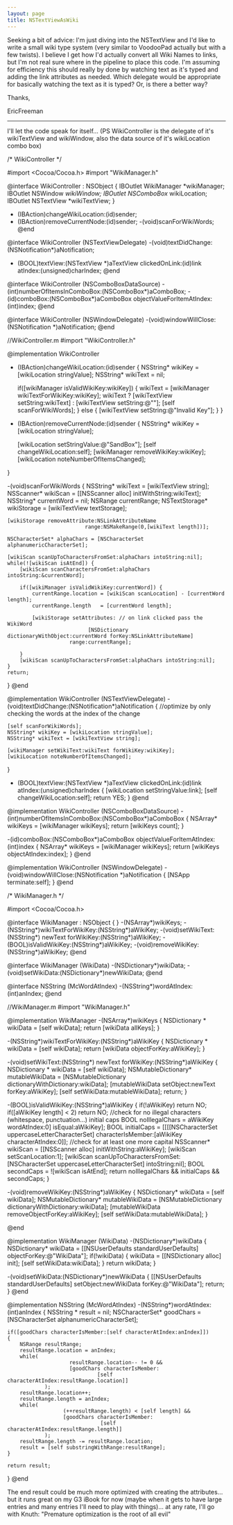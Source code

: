 ```yaml
---
layout: page
title: NSTextViewAsWiki
---
```


Seeking a bit of advice: I'm just diving into the NSTextView and I'd like to write a small wiki type system (very similar to VoodooPad actually but with a few twists).  I believe I get how I'd actually convert all Wiki Names to links, but I'm not real sure where in the pipeline to place this code.  I'm assuming for efficiency this should really by done by watching text as it's typed and adding the link attributes as needed.  Which delegate would be appropriate for basically watching the text as it is typed?  Or, is there a better way?

Thanks,

EricFreeman

----

I'll let the code speak for itself... (PS WikiController is the delegate of it's wikiTextView and wikiWindow, also the data source of it's wikiLocation combo box)

    
/* WikiController */

#import <Cocoa/Cocoa.h>
#import "WikiManager.h"

@interface WikiController : NSObject
{
    IBOutlet WikiManager *wikiManager;
    IBOutlet NSWindow *wikiWindow;
	IBOutlet NSComboBox* wikiLocation;
	IBOutlet NSTextView *wikiTextView;
}
- (IBAction)changeWikiLocation:(id)sender;
- (IBAction)removeCurrentNode:(id)sender;
-(void)scanForWikiWords;
@end

@interface WikiController (NSTextViewDelegate)
-(void)textDidChange:(NSNotification*)aNotification;
- (BOOL)textView:(NSTextView *)aTextView 
    clickedOnLink:(id)link 
    atIndex:(unsigned)charIndex;
@end

@interface WikiController (NSComboBoxDataSource)
-(int)numberOfItemsInComboBox:(NSComboBox*)aComboBox;
-(id)comboBox:(NSComboBox*)aComboBox 
    objectValueForItemAtIndex:(int)index;
@end

@interface WikiController (NSWindowDelegate)
-(void)windowWillClose:(NSNotification *)aNotification;
@end

//WikiController.m
#import "WikiController.h"

@implementation WikiController

- (IBAction)changeWikiLocation:(id)sender
{
	NSString* wikiKey  = [wikiLocation stringValue]; 
	NSString* wikiText = nil;
	
	if([wikiManager isValidWikiKey:wikiKey]) {
		wikiText = [wikiManager wikiTextForWikiKey:wikiKey];
		wikiText ? 
                    [wikiTextView setString:wikiText] 
                    : [wikiTextView setString:@""];
		[self scanForWikiWords];
	} else {
		[wikiTextView setString:@"Invalid Key"];
	}
}

- (IBAction)removeCurrentNode:(id)sender
{
	NSString* wikiKey  = [wikiLocation stringValue];
	
	[wikiLocation setStringValue:@"SandBox"];
	[self changeWikiLocation:self];
	[wikiManager removeWikiKey:wikiKey];
	[wikiLocation noteNumberOfItemsChanged];
	
}

-(void)scanForWikiWords
{
	NSString*  wikiText = [wikiTextView string];
	NSScanner* wikiScan = [[NSScanner alloc] initWithString:wikiText];
	NSString*  currentWord = nil;
	NSRange    currentRange;
	NSTextStorage* wikiStorage = [wikiTextView textStorage];
	
	[wikiStorage removeAttribute:NSLinkAttributeName 
                             range:NSMakeRange(0,[wikiText length])];
	
	NSCharacterSet* alphaChars = [NSCharacterSet alphanumericCharacterSet];
	
	[wikiScan scanUpToCharactersFromSet:alphaChars intoString:nil];
	while(![wikiScan isAtEnd]) {
		[wikiScan scanCharactersFromSet:alphaChars intoString:&currentWord];
		
		if([wikiManager isValidWikiKey:currentWord]) {
			currentRange.location = [wikiScan scanLocation] - [currentWord length];
			currentRange.length   = [currentWord length];

			[wikiStorage setAttributes: // on link clicked pass the WikiWord
                              [NSDictionary dictionaryWithObject:currentWord forKey:NSLinkAttributeName] 
                        range:currentRange];
			
		}
		[wikiScan scanUpToCharactersFromSet:alphaChars intoString:nil];
	}
	return;
}
@end

@implementation WikiController (NSTextViewDelegate)
-(void)textDidChange:(NSNotification*)aNotification
{
	//optimize by only checking the words at the index of the change
	
	[self scanForWikiWords];
	NSString* wikiKey = [wikiLocation stringValue];
	NSString* wikiText = [wikiTextView string];
	
	[wikiManager setWikiText:wikiText forWikiKey:wikiKey];
	[wikiLocation noteNumberOfItemsChanged];
}
- (BOOL)textView:(NSTextView *)aTextView clickedOnLink:(id)link atIndex:(unsigned)charIndex
{
	[wikiLocation setStringValue:link];
	[self changeWikiLocation:self];
	return YES;
}
@end

@implementation WikiController (NSComboBoxDataSource)
-(int)numberOfItemsInComboBox:(NSComboBox*)aComboBox
{
	NSArray* wikiKeys = [wikiManager wikiKeys];
	return [wikiKeys count];
}

-(id)comboBox:(NSComboBox*)aComboBox objectValueForItemAtIndex:(int)index
{
	NSArray* wikiKeys = [wikiManager wikiKeys];
	return [wikiKeys objectAtIndex:index];
}
@end

@implementation WikiController (NSWindowDelegate)
-(void)windowWillClose:(NSNotification *)aNotification
{
	[NSApp terminate:self];
}
@end

/* WikiManager.h */

#import <Cocoa/Cocoa.h>

@interface WikiManager : NSObject
{
}
-(NSArray*)wikiKeys;
-(NSString*)wikiTextForWikiKey:(NSString*)aWikiKey;
-(void)setWikiText:(NSString*) newText forWikiKey:(NSString*)aWikiKey;
-(BOOL)isValidWikiKey:(NSString*)aWikiKey;
-(void)removeWikiKey:(NSString*)aWikiKey;
@end

@interface WikiManager (WikiData)
-(NSDictionary*)wikiData;
-(void)setWikiData:(NSDictionary*)newWikiData;
@end

@interface NSString (McWordAtIndex)
-(NSString*)wordAtIndex:(int)anIndex;
@end

//WikiManager.m
#import "WikiManager.h"

@implementation WikiManager
-(NSArray*)wikiKeys
{
	NSDictionary * wikiData = [self wikiData];
	return [wikiData allKeys];
}

-(NSString*)wikiTextForWikiKey:(NSString*)aWikiKey
{
	NSDictionary * wikiData = [self wikiData];
	return [wikiData objectForKey:aWikiKey];
}

-(void)setWikiText:(NSString*) newText forWikiKey:(NSString*)aWikiKey
{
	NSDictionary * wikiData = [self wikiData];
	NSMutableDictionary* mutableWikiData = 
                 [NSMutableDictionary dictionaryWithDictionary:wikiData];
	[mutableWikiData setObject:newText forKey:aWikiKey];
	[self setWikiData:mutableWikiData];
	return;
}

-(BOOL)isValidWikiKey:(NSString*)aWikiKey
{
	if(!aWikiKey) return NO;
	if([aWikiKey length] < 2) return NO;
	//check for no illegal characters (whitespace, punctuation...) initial caps
	BOOL noIllegalChars = aWikiKey wordAtIndex:0] isEqual:aWikiKey];
	BOOL initialCaps = [[[[NSCharacterSet uppercaseLetterCharacterSet] 
			characterIsMember:[aWikiKey characterAtIndex:0]];
	//check for at least one more capital
	NSScanner* wikiScan = [[NSScanner alloc] initWithString:aWikiKey];
	[wikiScan setScanLocation:1];
	[wikiScan scanUpToCharactersFromSet:
                 [NSCharacterSet uppercaseLetterCharacterSet] 
        intoString:nil];
	BOOL secondCaps = ![wikiScan isAtEnd];
	return noIllegalChars && initialCaps && secondCaps;
}

-(void)removeWikiKey:(NSString*)aWikiKey
{
	NSDictionary* wikiData = [self wikiData];
	NSMutableDictionary* mutableWikiData = 
                 [NSMutableDictionary dictionaryWithDictionary:wikiData];
	[mutableWikiData removeObjectForKey:aWikiKey];
	[self setWikiData:mutableWikiData];
}

@end

@implementation WikiManager (WikiData)
-(NSDictionary*)wikiData
{
	NSDictionary* wikiData = 
                [[NSUserDefaults standardUserDefaults] 
                              objectForKey:@"WikiData"];
	if(!wikiData) {
		wikiData = [[NSDictionary alloc] init];
		[self setWikiData:wikiData];
	}
	return wikiData;
}

-(void)setWikiData:(NSDictionary*)newWikiData
{
	[[NSUserDefaults standardUserDefaults] 
                 setObject:newWikiData forKey:@"WikiData"];
	return;
}
@end

@implementation NSString (McWordAtIndex)
-(NSString*)wordAtIndex:(int)anIndex
{
	NSString * result = nil;
	NSCharacterSet* goodChars = [NSCharacterSet alphanumericCharacterSet];
	
	if([goodChars characterIsMember:[self characterAtIndex:anIndex]])
	{
		NSRange resultRange;
		resultRange.location = anIndex;
		while(
                        resultRange.location-- != 0 && 
                        [goodChars characterIsMember:
                                 [self characterAtIndex:resultRange.location]]
                );
		resultRange.location++;
		resultRange.length = anIndex;
		while(
                      (++resultRange.length) < [self length] && 
                      [goodChars characterIsMember:
                                  [self characterAtIndex:resultRange.length]]
                );
		resultRange.length -= resultRange.location;
		result = [self substringWithRange:resultRange];
	}
	
	return result;
}
@end


The end result could be much more optimized with creating the attributes... but it runs great on my G3 iBook for now (maybe when it gets to have large entries and many entries I'll need to play with things)... at any rate, I'll go with Knuth: "Premature optimization is the root of all evil"

